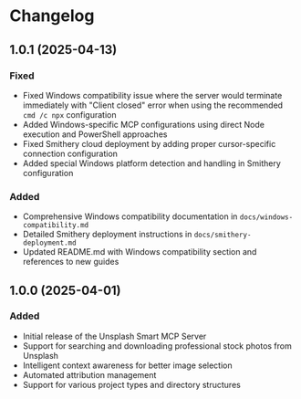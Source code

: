 # Changelog

## 1.0.1 (2025-04-13)

### Fixed
- Fixed Windows compatibility issue where the server would terminate immediately with "Client closed" error when using the recommended `cmd /c npx` configuration
- Added Windows-specific MCP configurations using direct Node execution and PowerShell approaches
- Fixed Smithery cloud deployment by adding proper cursor-specific connection configuration
- Added special Windows platform detection and handling in Smithery configuration

### Added
- Comprehensive Windows compatibility documentation in `docs/windows-compatibility.md`
- Detailed Smithery deployment instructions in `docs/smithery-deployment.md`
- Updated README.md with Windows compatibility section and references to new guides

## 1.0.0 (2025-04-01)

### Added
- Initial release of the Unsplash Smart MCP Server
- Support for searching and downloading professional stock photos from Unsplash
- Intelligent context awareness for better image selection
- Automated attribution management
- Support for various project types and directory structures 